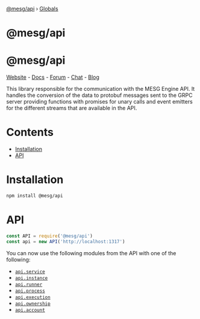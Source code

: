 [@mesg/api](README.md) › [Globals](globals.md)

# @mesg/api

# @mesg/api

[Website](https://mesg.com/) - [Docs](https://docs.mesg.com/) - [Forum](https://forum.mesg.com/) - [Chat](https://discordapp.com/invite/SaZ5HcE) - [Blog](https://blog.mesg.com)

This library responsible for the communication with the MESG Engine API. It handles the conversion of the data to protobuf messages sent to the GRPC server providing functions with promises for unary calls and event emitters for the different streams that are available in the API.

# Contents

- [Installation](#installation)
- [API](#api)

# Installation

```bash
npm install @mesg/api
```

# API

```javascript
const API = require('@mesg/api')
const api = new API('http://localhost:1317')
```

You can now use the following modules from the API with one of the following:

- [`api.service`](./docs/classes/service.md)
- [`api.instance`](./docs/classes/instance.md)
- [`api.runner`](./docs/classes/runner.md)
- [`api.process`](./docs/classes/process.md)
- [`api.execution`](./docs/classes/execution.md)
- [`api.ownership`](./docs/classes/ownership.md)
- [`api.account`](./docs/classes/account.md)
